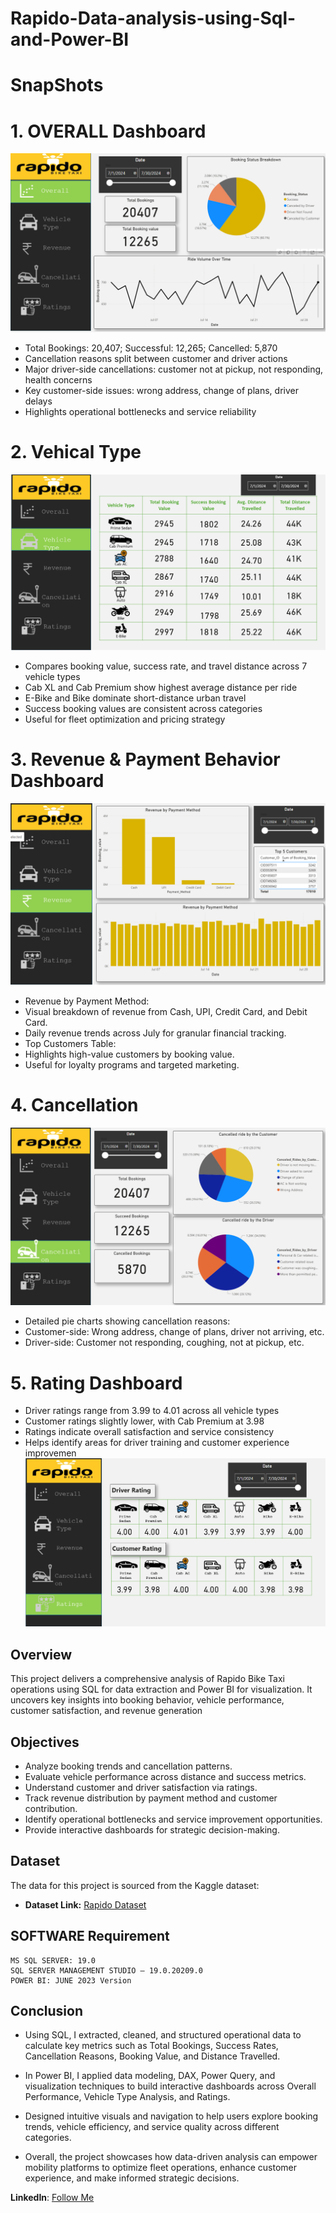 # Rapido-Data-analysis-using-Sql-and-Power-BI

# SnapShots
# 1. OVERALL Dashboard

![](https://github.com/tktejas117/Rapido-Data-analysis-using-Sql-and-Power-BI/blob/main/Snapshots/Overall.png)

- Total Bookings: 20,407; Successful: 12,265; Cancelled: 5,870
- Cancellation reasons split between customer and driver actions
- Major driver-side cancellations: customer not at pickup, not responding, health concerns
- Key customer-side issues: wrong address, change of plans, driver delays
- Highlights operational bottlenecks and service reliability

# 2. Vehical Type

![](https://github.com/tktejas117/Rapido-Data-analysis-using-Sql-and-Power-BI/blob/main/Snapshots/Vehical%20Type.png)

- Compares booking value, success rate, and travel distance across 7 vehicle types
- Cab XL and Cab Premium show highest average distance per ride
- E-Bike and Bike dominate short-distance urban travel
- Success booking values are consistent across categories
- Useful for fleet optimization and pricing strategy

# 3. Revenue & Payment Behavior Dashboard

![](https://github.com/tktejas117/Rapido-Data-analysis-using-Sql-and-Power-BI/blob/main/Snapshots/Revenue.png) 

- Revenue by Payment Method:
- Visual breakdown of revenue from Cash, UPI, Credit Card, and Debit Card.
- Daily revenue trends across July for granular financial tracking.
- Top Customers Table:
- Highlights high-value customers by booking value.
- Useful for loyalty programs and targeted marketing.

# 4. Cancellation


![](https://github.com/tktejas117/Rapido-Data-analysis-using-Sql-and-Power-BI/blob/main/Snapshots/Cancell.png) 
- Detailed pie charts showing cancellation reasons:
- Customer-side: Wrong address, change of plans, driver not arriving, etc.
- Driver-side: Customer not responding, coughing, not at pickup, etc.

  
# 5. Rating Dashboard
- Driver ratings range from 3.99 to 4.01 across all vehicle types
- Customer ratings slightly lower, with Cab Premium at 3.98
- Ratings indicate overall satisfaction and service consistency
- Helps identify areas for driver training and customer experience improvemen
![](https://github.com/tktejas117/Rapido-Data-analysis-using-Sql-and-Power-BI/blob/main/Snapshots/Ratings.png)

## Overview
This project delivers a comprehensive analysis of Rapido Bike Taxi operations using SQL for data extraction and Power BI for visualization. It uncovers key insights into booking behavior, vehicle performance, customer satisfaction, and revenue generation
## Objectives

- Analyze booking trends and cancellation patterns.
- Evaluate vehicle performance across distance and success metrics.
- Understand customer and driver satisfaction via ratings.
- Track revenue distribution by payment method and customer contribution.
- Identify operational bottlenecks and service improvement opportunities.
- Provide interactive dashboards for strategic decision-making.


  
## Dataset

The data for this project is sourced from the Kaggle dataset:

- **Dataset Link:** [Rapido  Dataset](https://www.kaggle.com/datasets/tejaskumars117/rapido-dataset)



## SOFTWARE Requirement

``` MS OFFICE/ EXCEL: VERSION 2021
MS SQL SERVER: 19.0
SQL SERVER MANAGEMENT STUDIO – 19.0.20209.0
POWER BI: JUNE 2023 Version 

```


## Conclusion
- Using SQL, I extracted, cleaned, and structured operational data to calculate key metrics such as Total Bookings, Success Rates, Cancellation Reasons, Booking Value, and Distance Travelled.

- In Power BI, I applied data modeling, DAX, Power Query, and visualization techniques to build interactive dashboards across Overall Performance, Vehicle Type Analysis, and Ratings.

- Designed intuitive visuals and navigation to help users explore booking trends, vehicle efficiency, and service quality across different categories.

- Overall, the project showcases how data-driven analysis can empower mobility platforms to optimize fleet operations, enhance customer experience, and make informed strategic decisions.



**LinkedIn**: [Follow Me](https://www.linkedin.com/in/tejas-kumar-s)

